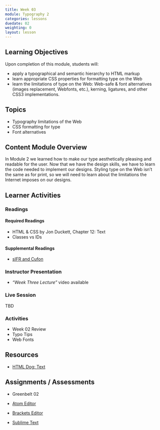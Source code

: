 ```yaml
---
title: Week 03
module: Typography 2
categories: lessons
duedate: 02
weighting: 0
layout: lesson
---
```


## Learning Objectives

Upon completion of this module, students will:

- apply a typographical and semantic hierarchy to HTML markup 
- learn appropriate CSS properties for formatting type on the Web
- learn the limitations of type on the Web: Web-safe & font alternatives (images replacement, Webfonts, etc.), kerning, ligatures, and other CSS3 implementations.

## Topics

- Typography limitations of the Web
- CSS formatting for type
- Font alternatives

## Content Module Overview

In Module 2 we learned how to make our type aesthetically pleasing and readable for the user. Now that we have the design skills, we have to learn the code needed to implement our designs. Styling type on the Web isn’t the same as for print, so we will need to learn about the limitations the Internet imposes on our designs.

## Learner Activities

### Readings

#### Required Readings

- HTML & CSS by Jon Duckett, Chapter 12: Text
- Classes vs IDs

#### Supplemental Readings

- [sIFR and Cufon](http://htmlandcssbook.com/extras/sifr-and-cufon/)

### Instructor Presentation

- _“Week Three Lecture”_ video available

### Live Session

TBD

### Activities

- Week 02 Review
- Typo Tips
- Web Fonts

## Resources

- [HTML Dog: Text](http://htmldog.com/guides/css/beginner/text/)

## Assignments / Assessments

- Greenbelt 02


- [Atom Editor](http://www.atom.io)
- [Brackets Editor](http://brackets.io)
- [Sublime Text](http://sublimetext.com)


                                                        


